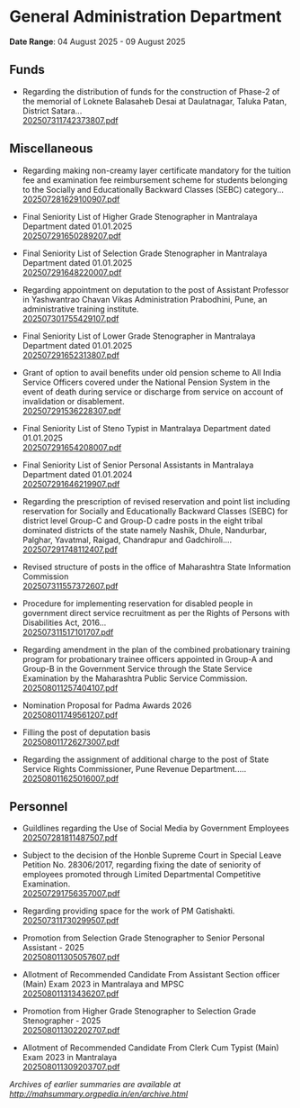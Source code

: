 # General Administration Department

**Date Range**: 04 August 2025 - 09 August 2025


## Funds
- Regarding the distribution of funds for the construction of Phase-2 of the memorial of Loknete Balasaheb Desai at Daulatnagar, Taluka Patan, District Satara...\
  [202507311742373807.pdf](https://gr.maharashtra.gov.in/Site/Upload/Government%20Resolutions/English/202507311742373807.pdf)

## Miscellaneous
- Regarding making non-creamy layer certificate mandatory for the tuition fee and examination fee reimbursement scheme for students belonging to the Socially and Educationally Backward Classes (SEBC) category...\
  [202507281629100907.pdf](https://gr.maharashtra.gov.in/Site/Upload/Government%20Resolutions/English/202507281629100907.pdf)

- Final Seniority List of Higher Grade Stenographer in Mantralaya Department dated 01.01.2025\
  [202507291650289207.pdf](https://gr.maharashtra.gov.in/Site/Upload/Government%20Resolutions/English/202507291650289207.pdf)

- Final Seniority List of Selection Grade Stenographer in Mantralaya Department dated 01.01.2025\
  [202507291648220007.pdf](https://gr.maharashtra.gov.in/Site/Upload/Government%20Resolutions/English/202507291648220007.pdf)

- Regarding appointment on deputation to the post of Assistant Professor in Yashwantrao Chavan Vikas Administration Prabodhini, Pune, an administrative training institute.\
  [202507301755429107.pdf](https://gr.maharashtra.gov.in/Site/Upload/Government%20Resolutions/English/202507301755429107.pdf)

- Final Seniority List of Lower Grade Stenographer in Mantralaya Department dated 01.01.2025\
  [202507291652313807.pdf](https://gr.maharashtra.gov.in/Site/Upload/Government%20Resolutions/English/202507291652313807.pdf)

- Grant of option to avail benefits under old pension scheme to All India Service Officers covered under the National Pension System in the event of death during service or discharge from service on account of invalidation or disablement.\
  [202507291536228307.pdf](https://gr.maharashtra.gov.in/Site/Upload/Government%20Resolutions/English/202507291536228307.pdf)

- Final Seniority List of Steno Typist in Mantralaya Department dated 01.01.2025\
  [202507291654208007.pdf](https://gr.maharashtra.gov.in/Site/Upload/Government%20Resolutions/English/202507291654208007.pdf)

- Final Seniority List of Senior Personal Assistants in Mantralaya Department dated 01.01.2024\
  [202507291646219907.pdf](https://gr.maharashtra.gov.in/Site/Upload/Government%20Resolutions/English/202507291646219907.pdf)

- Regarding the prescription of revised reservation and point list including reservation for Socially and Educationally Backward Classes (SEBC) for district level Group-C and Group-D cadre posts in the eight tribal dominated districts of the state namely Nashik, Dhule, Nandurbar, Palghar, Yavatmal, Raigad, Chandrapur and Gadchiroli....\
  [202507291748112407.pdf](https://gr.maharashtra.gov.in/Site/Upload/Government%20Resolutions/English/202507291748112407.pdf)

- Revised structure of posts in the office of Maharashtra State Information Commission\
  [202507311557372607.pdf](https://gr.maharashtra.gov.in/Site/Upload/Government%20Resolutions/English/202507311557372607.pdf)

- Procedure for implementing reservation for disabled people in government direct service recruitment as per the Rights of Persons with Disabilities Act, 2016...\
  [202507311517101707.pdf](https://gr.maharashtra.gov.in/Site/Upload/Government%20Resolutions/English/202507311517101707.pdf)

- Regarding amendment in the plan of the combined probationary training program for probationary trainee officers appointed in Group-A and Group-B in the Government Service through the State Service Examination by the Maharashtra Public Service Commission.\
  [202508011257404107.pdf](https://gr.maharashtra.gov.in/Site/Upload/Government%20Resolutions/English/202508011257404107.pdf)

- Nomination Proposal for Padma Awards 2026\
  [202508011749561207.pdf](https://gr.maharashtra.gov.in/Site/Upload/Government%20Resolutions/English/202508011749561207.pdf)

- Filling the post of deputation basis\
  [202508011726273007.pdf](https://gr.maharashtra.gov.in/Site/Upload/Government%20Resolutions/English/202508011726273007.pdf)

- Regarding the assignment of additional charge to the post of State Service Rights Commissioner, Pune Revenue Department.....\
  [202508011625016007.pdf](https://gr.maharashtra.gov.in/Site/Upload/Government%20Resolutions/English/202508011625016007.pdf)

## Personnel
- Guildlines regarding the Use of Social Media by Government Employees\
  [202507281811487507.pdf](https://gr.maharashtra.gov.in/Site/Upload/Government%20Resolutions/English/202507281811487507.pdf)

- Subject to the decision of the Honble Supreme Court in Special Leave Petition No. 28306/2017, regarding fixing the date of seniority of employees promoted through Limited Departmental Competitive Examination.\
  [202507291756357007.pdf](https://gr.maharashtra.gov.in/Site/Upload/Government%20Resolutions/English/202507291756357007.pdf)

- Regarding providing space for the work of PM Gatishakti.\
  [202507311730299507.pdf](https://gr.maharashtra.gov.in/Site/Upload/Government%20Resolutions/English/202507311730299507.pdf)

- Promotion from Selection Grade Stenographer to Senior Personal Assistant - 2025\
  [202508011305057607.pdf](https://gr.maharashtra.gov.in/Site/Upload/Government%20Resolutions/English/202508011305057607.pdf)

- Allotment of Recommended Candidate From Assistant Section officer (Main) Exam 2023 in Mantralaya and MPSC\
  [202508011313436207.pdf](https://gr.maharashtra.gov.in/Site/Upload/Government%20Resolutions/English/202508011313436207....pdf)

- Promotion from Higher Grade Stenographer to Selection Grade Stenographer   - 2025\
  [202508011302202707.pdf](https://gr.maharashtra.gov.in/Site/Upload/Government%20Resolutions/English/202508011302202707.pdf)

- Allotment of Recommended Candidate From Clerk Cum Typist (Main) Exam 2023 in Mantralaya\
  [202508011309203707.pdf](https://gr.maharashtra.gov.in/Site/Upload/Government%20Resolutions/English/202508011309203707.pdf)


*Archives of earlier summaries are available at http://mahsummary.orgpedia.in/en/archive.html*